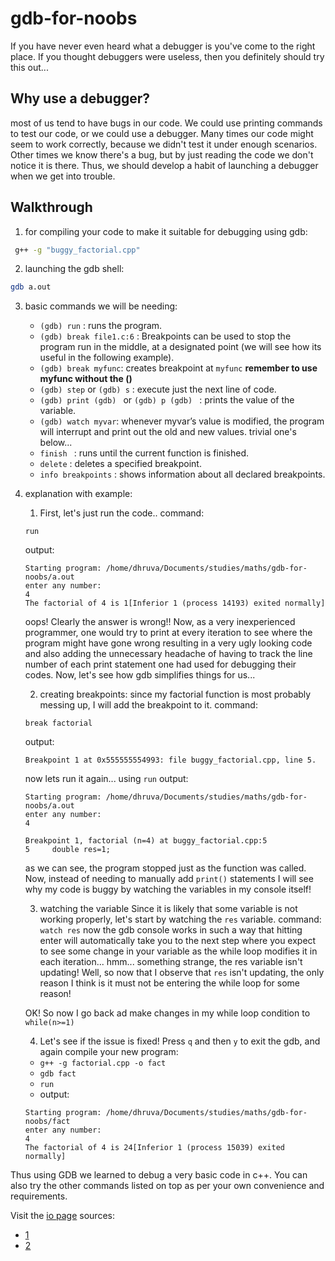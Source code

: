 # gdb-for-noobs
If you have never even heard what a debugger is you've come to the right place. If you thought debuggers were useless, then you definitely should try this out...
## Why use a debugger? 
most of us tend to have bugs in our code. We could use printing commands to test our code, or we could use a debugger. Many times our code might seem to work correctly, because we didn't test it under enough scenarios. Other times we know there's a bug, but by just reading the code we don't notice it is there. Thus, we should develop a habit of launching a debugger when we get into trouble. 

## Walkthrough
1. for compiling your code to make it suitable for debugging using gdb:
```sh 
 g++ -g "buggy_factorial.cpp" 
```
2. launching the gdb shell:
```sh
gdb a.out
```
3. basic commands we will be needing: 
    * ``(gdb) run`` : runs the program.
    * ``(gdb) break file1.c:6`` : Breakpoints can be used to stop the program run in the middle, at a designated point (we will see how its useful in the following example). 
    * ``(gdb) break myfunc``: creates breakpoint at ``myfunc`` **remember to use myfunc without the ()**
    * ``(gdb) step`` or ``(gdb) s`` : execute just the next line of code.
    * ``(gdb) print (gdb) `` or ``(gdb) p (gdb) `` :  prints the value of the variable.
    * ``(gdb) watch myvar``: whenever myvar’s value is modified, the program will interrupt and print out the old and new values. 
    trivial one's below...
    * ``finish `` : runs until the current function is finished.
    * ``delete`` : deletes a specified breakpoint.
    * ``info breakpoints`` : shows information about all declared breakpoints.

4. explanation with example: 
    1. First, let's just run the code.. 
    command: 
    ```
    run
    ```
    output: 
    ```
    Starting program: /home/dhruva/Documents/studies/maths/gdb-for-noobs/a.out 
    enter any number: 
    4
    The factorial of 4 is 1[Inferior 1 (process 14193) exited normally]
    ```
    oops! Clearly the answer is wrong!!
    Now, as a very inexperienced programmer, one would try to print at every iteration to see where the program might have gone wrong resulting in a very ugly looking code and also adding the unnecessary headache of having to track the line number of each print statement one had used for debugging their codes. 
    Now, let's see how gdb simplifies things for us...

    2. creating breakpoints: 
    since my factorial function is most probably messing up, I will add the breakpoint to it. 
    command:
    ```
    break factorial
    ```
    output: 
    ```
    Breakpoint 1 at 0x555555554993: file buggy_factorial.cpp, line 5.
    ```
    now lets run it again... using ```run``` 
    output: 
    ```
    Starting program: /home/dhruva/Documents/studies/maths/gdb-for-noobs/a.out 
    enter any number: 
    4

    Breakpoint 1, factorial (n=4) at buggy_factorial.cpp:5
    5	  double res=1;
    ```
    as we can see, the program stopped just as the function was called. Now, instead of needing to manually add ```print()``` statements I will see why my code is buggy by watching the variables in my console itself! 

    3. watching the variable
    Since it is likely that some variable is not working properly, let's start by watching the ``res`` variable. 
    command: 
    `` watch res ``
    now the gdb console works in such a way that hitting enter will automatically take you to the next step where you expect to see some change in your variable as the while loop modifies it in each iteration...
    hmm... something strange, the res variable isn't updating! 
    Well, so now that I observe that ``res`` isn't updating, the only reason I think is it must not be entering the while loop for some reason!

    OK! So now I go back ad make changes in my while loop condition to
    ``while(n>=1)`` 

    4. Let's see if the issue is fixed!
    Press `q` and then `y` to exit the gdb, and again compile your new program: 
    * ```g++ -g factorial.cpp -o fact```
    * ```gdb fact``` 
    * ``run``
    * output: 
    ```
    Starting program: /home/dhruva/Documents/studies/maths/gdb-for-noobs/fact 
    enter any number: 
    4
    The factorial of 4 is 24[Inferior 1 (process 15039) exited normally]
    ```

Thus using GDB we learned to debug a very basic code in c++. You can also try the other commands listed on top as per your own convenience and requirements.

Visit the [io page](https://dhruvag2000.github.io/gdb-for-noobs/)
sources:
*  [1](https://www.cs.umd.edu/~srhuang/teaching/cmsc212/gdb-tutorial-handout.pdf)
*  [2](http://www.math.bas.bg/~nkirov/2005/netb151/debugging-with-gdb.html)



    
